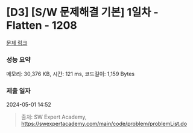 # [D3] [S/W 문제해결 기본] 1일차 - Flatten - 1208 

[문제 링크](https://swexpertacademy.com/main/code/problem/problemDetail.do?contestProbId=AV139KOaABgCFAYh) 

### 성능 요약

메모리: 30,376 KB, 시간: 121 ms, 코드길이: 1,159 Bytes

### 제출 일자

2024-05-01 14:52



> 출처: SW Expert Academy, https://swexpertacademy.com/main/code/problem/problemList.do